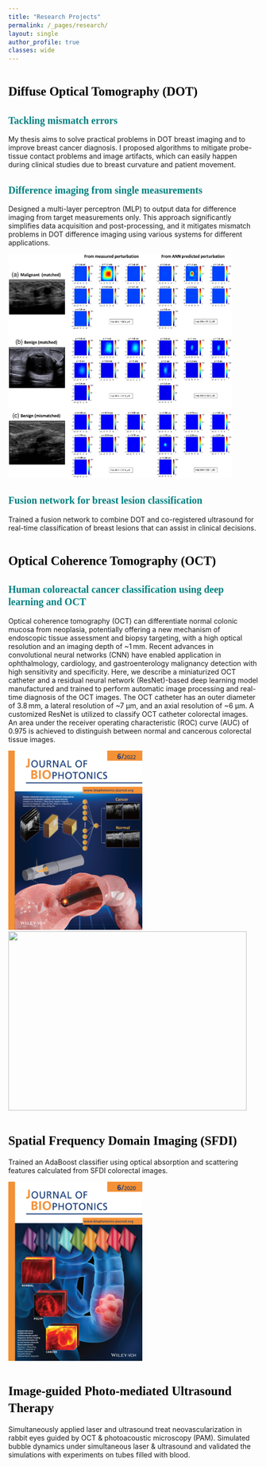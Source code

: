 ```yaml
---
title: "Research Projects"
permalink: /_pages/research/
layout: single
author_profile: true
classes: wide
---
```



# <span style="color:black; font-family:Comic Sans MS;font-size: 25px;">Diffuse Optical Tomography (DOT)</span>
## <span style="color:teal; font-family:Comic Sans MS;font-size: 20px;">Tackling mismatch errors</span>
My thesis aims to solve practical problems in DOT breast imaging and to improve breast cancer diagnosis. I proposed algorithms to mitigate probe-tissue contact problems and image artifacts, which can easily happen during clinical studies due to breast curvature and patient movement. 



## <span style="color:teal; font-family:Comic Sans MS;font-size: 20px;">Difference imaging from single measurements</span>
Designed a multi-layer perceptron (MLP) to output data for difference imaging from target measurements only. This approach significantly simplifies data acquisition and post-processing, and it mitigates mismatch problems in DOT difference imaging using various systems for different applications. 

<img src="/files/2022JBO.jpg"  width="450" height="450" />

## <span style="color:teal; font-family:Comic Sans MS;font-size: 20px;">Fusion network for breast lesion classification</span>
Trained a fusion network to combine DOT and co-registered ultrasound for real-time classification of breast lesions that can assist in clinical decisions. 


# <span style="color:black; font-family:Comic Sans MS;font-size: 25px;">Optical Coherence Tomography (OCT)</span>
## <span style="color:teal; font-family:Comic Sans MS;font-size: 20px;">Human coloreactal cancer classification using deep learning and OCT</span>
Optical coherence tomography (OCT) can differentiate normal colonic mucosa from neoplasia, potentially offering a new mechanism of endoscopic tissue assessment and biopsy targeting, with a high optical resolution and an imaging depth of ~1 mm. Recent advances in convolutional neural networks (CNN) have enabled application in ophthalmology, cardiology, and gastroenterology malignancy detection with high sensitivity and specificity. Here, we describe a miniaturized OCT catheter and a residual neural network (ResNet)-based deep learning model manufactured and trained to perform automatic image processing and real-time diagnosis of the OCT images. The OCT catheter has an outer diameter of 3.8 mm, a lateral resolution of ~7 μm, and an axial resolution of ~6 μm. A customized ResNet is utilized to classify OCT catheter colorectal images. An area under the receiver operating characteristic (ROC) curve (AUC) of 0.975 is achieved to distinguish between normal and cancerous colorectal tissue images.

<img src="/files/OCT_colon.jpg" width="270" height="360" /><img src="/files/OCT_colon2.jpg" width="480" height="360" />



# <span style="color:black; font-family:Comic Sans MS;font-size: 25px;">Spatial Frequency Domain Imaging (SFDI)</span>
Trained an AdaBoost classifier using optical absorption and scattering features calculated from SFDI colorectal images.

<img src="/files/SFDI_colon.jpg" width="270" height="360" />



# <span style="color:black; font-family:Comic Sans MS;font-size: 25px;">Image-guided Photo-mediated Ultrasound Therapy</span>
Simultaneously applied laser and ultrasound treat neovascularization in rabbit eyes guided by OCT & photoacoustic microscopy (PAM).
Simulated bubble dynamics under simultaneous laser & ultrasound and validated the simulations with experiments on tubes filled with blood.
